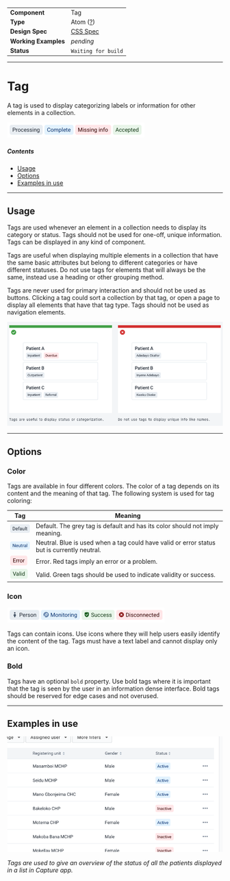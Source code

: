 |                      |                                                          |
| -------------------- | -------------------------------------------------------- |
| **Component**        | Tag                                                      |
| **Type**             | Atom ([?](http://atomicdesign.bradfrost.com/chapter-2/)) |
| **Design Spec**      | [CSS Spec](https://sleepy-yalow-3c0c76.netlify.com/)     |
| **Working Examples** | _pending_                                                |
| **Status**           | `Waiting for build`                                      |

---

# Tag

A tag is used to display categorizing labels or information for other elements in a collection.

![](../images/tag/tag.png)

##### Contents

- [Usage](#usage)
- [Options](#options)
- [Examples in use](#examples-in-use)

---

## Usage

Tags are used whenever an element in a collection needs to display its category or status. Tags should not be used for one-off, unique information. Tags can be displayed in any kind of component.

Tags are useful when displaying multiple elements in a collection that have the same basic attributes but belong to different categories or have different statuses. Do not use tags for elements that will always be the same, instead use a heading or other grouping method.

Tags are never used for primary interaction and should not be used as buttons. Clicking a tag could sort a collection by that tag, or open a page to display all elements that have that tag type. Tags should not be used as navigation elements.

![](../images/tag/tag-ex-1.png)

---

## Options

### Color

Tags are available in four different colors. The color of a tag depends on its content and the meaning of that tag. The following system is used for tag coloring:

| Tag                              | Meaning                                                                                     |
| -------------------------------- | ------------------------------------------------------------------------------------------- |
| ![](../images/tag/tag-grey.png)  | Default. The grey tag is default and has its color should not imply meaning.                |
| ![](../images/tag/tag-blue.png)  | Neutral. Blue is used when a tag could have valid or error status but is currently neutral. |
| ![](../images/tag/tag-red.png)   | Error. Red tags imply an error or a problem.                                                |
| ![](../images/tag/tag-green.png) | Valid. Green tags should be used to indicate validity or success.                           |

### Icon

![](../images/tag/tag-icons.png)

Tags can contain icons. Use icons where they will help users easily identify the content of the tag. Tags must have a text label and cannot display only an icon.

### Bold

Tags have an optional `bold` property. Use bold tags where it is important that the tag is seen by the user in an information dense interface. Bold tags should be reserved for edge cases and not overused.

---

## Examples in use

![](../images/tag/tag-ex-2.png)

_Tags are used to give an overview of the status of all the patients displayed in a list in Capture app._
